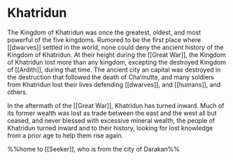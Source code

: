 # Khatridun

The Kingdom of Khatridun was once the greatest, oldest, and most powerful of the five kingdoms. Rumored to be the first place where [[dwarves]] settled in the world, none could deny the ancient history of the Kingdom of Khatridun. At their height during the [[Great War]], the Kingdom of Khatridun lost more than any kingdom, excepting the destroyed Kingdom of [[Ardith]], during that time. The ancient city an capital was destroyed in the destruction that followed the death of Cha’mutte, and many soldiers from Khatridun lost their lives defending [[dwarves]], and [[humans]], and others.  

In the aftermath of the [[Great War]], Khatridun has turned inward. Much of its former wealth was lost as trade between the east and the west all but ceased, and never blessed with excessive mineral wealth, the people of Khatridun turned inward and to their history, looking for lost knowledge from a prior age to help them rise again.

%%home to [[Seeker]], who is from the city of Darakan%%
